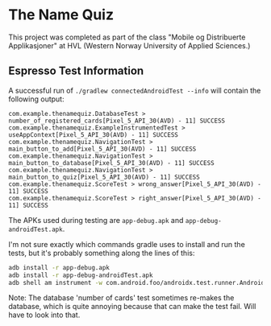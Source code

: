 # The Name Quiz  

This project was completed as part of the class "Mobile og Distribuerte Applikasjoner" at HVL (Western Norway University of Applied Sciences.)  

## Espresso Test Information  

A successful run of `./gradlew connectedAndroidTest --info` will contain the following output:  
```
com.example.thenamequiz.DatabaseTest > number_of_registered_cards[Pixel_5_API_30(AVD) - 11] SUCCESS 
com.example.thenamequiz.ExampleInstrumentedTest > useAppContext[Pixel_5_API_30(AVD) - 11] SUCCESS 
com.example.thenamequiz.NavigationTest > main_button_to_add[Pixel_5_API_30(AVD) - 11] SUCCESS 
com.example.thenamequiz.NavigationTest > main_button_to_database[Pixel_5_API_30(AVD) - 11] SUCCESS 
com.example.thenamequiz.NavigationTest > main_button_to_quiz[Pixel_5_API_30(AVD) - 11] SUCCESS 
com.example.thenamequiz.ScoreTest > wrong_answer[Pixel_5_API_30(AVD) - 11] SUCCESS 
com.example.thenamequiz.ScoreTest > right_answer[Pixel_5_API_30(AVD) - 11] SUCCESS 
```  

  
The APKs used during testing are `app-debug.apk` and `app-debug-androidTest.apk`.  
  
I'm not sure exactly which commands gradle uses to install and run the tests, but it's probably something along the lines of this:  
  
```bash
adb install -r app-debug.apk
adb install -r app-debug-androidTest.apk
adb shell am instrument -w com.android.foo/androidx.test.runner.AndroidJUnitRunner
```

  
Note: The database 'number of cards' test sometimes re-makes the database, which is quite annoying because that can make the test fail. Will have to look into that.